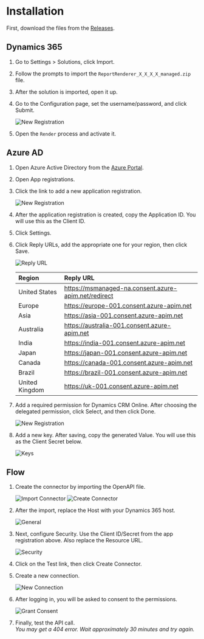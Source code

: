 # Installation
First, download the files from the [Releases](../../../releases).

## Dynamics 365
1. Go to Settings > Solutions, click Import.
 
2. Follow the prompts to import the `ReportRenderer_X_X_X_X_managed.zip` file.

3. After the solution is imported, open it up.

4. Go to the Configuration page, set the username/password, and click Submit.

   ![](./ReportRenderer_Solution_Config.png "New Registration")

5. Open the `Render` process and activate it.

## Azure AD
1. Open Azure Active Directory from the [Azure Portal](https://portal.azure.com).

2. Open App registrations.

3. Click the link to add a new application registration.

   ![](./ReportRenderer_Azure_Create.png "New Registration")

4. After the application registration is created, copy the Application ID.  You will use this as the Client ID.

5. Click Settings.

6. Click Reply URLs, add the appropriate one for your region, then click Save.

   ![](./ReportRenderer_Azure_ReplyURLs.png "Reply URL")

   | Region         | Reply URL                                             |
   | :------------- |:----------------------------------------------------- |
   | United States  | https://msmanaged-na.consent.azure-apim.net/redirect  |
   | Europe         | https://europe-001.consent.azure-apim.net             |
   | Asia           | https://asia-001.consent.azure-apim.net               |
   | Australia      | https://australia-001.consent.azure-apim.net          |
   | India          | https://india-001.consent.azure-apim.net              |
   | Japan          | https://japan-001.consent.azure-apim.net              |
   | Canada         | https://canada-001.consent.azure-apim.net             |
   | Brazil         | https://brazil-001.consent.azure-apim.net             |
   | United Kingdom | https://uk-001.consent.azure-apim.net                 |

   

7. Add a required permission for Dynamics CRM Online.  After choosing the delegated permission, click Select, and then click Done.

   ![](./ReportRenderer_Azure_Permissions.png "New Registration")

8. Add a new key. After saving, copy the generated Value.  You will use this as the Client Secret below.

   ![](./ReportRenderer_Azure_Keys.png "Keys")


## Flow
1. Create the connector by importing the OpenAPI file.

   ![](./ReportRenderer_Connector_Import.png "Import Connector")
   ![](./ReportRenderer_Connector_Create.png "Create Connector")

2. After the import, replace the Host with your Dynamics 365 host.

   ![](./ReportRenderer_Connector_General.png "General")

3. Next, configure Security.  Use the Client ID/Secret from the app registration above.  Also replace the Resource URL.

   ![](./ReportRenderer_Connector_Security.png "Security")

4. Click on the Test link, then click Create Connector.

5. Create a new connection.

   ![](./ReportRenderer_Connector_NewConnection.png "New Connection")

6. After logging in, you will be asked to consent to the permissions.

   ![](./ReportRenderer_Connector_Consent.png "Grant Consent")

7. Finally, test the API call.  
   _You may get a 404 error.  Wait approximately 30 minutes and try again._